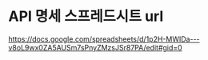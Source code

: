 ﻿# API 명세 스프레드시트 url

https://docs.google.com/spreadsheets/d/1p2H-MWIDa---v8oL9wx0ZA5AUSm7sPnyZMzsJSr87PA/edit#gid=0
